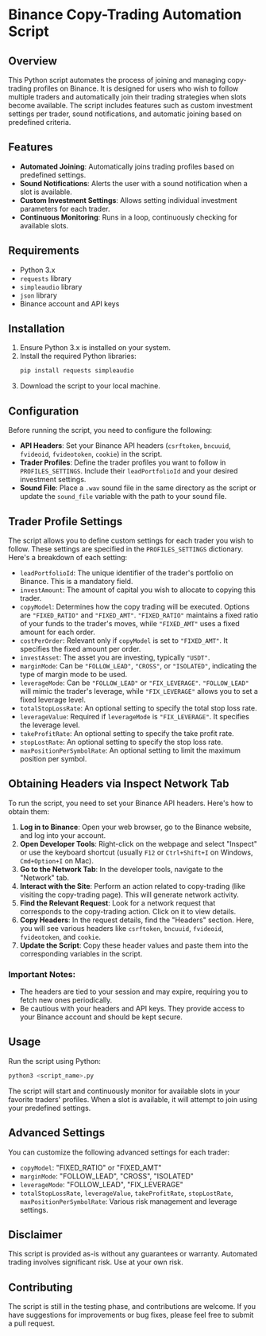 # Binance Copy-Trading Automation Script

## Overview
This Python script automates the process of joining and managing copy-trading profiles on Binance. It is designed for users who wish to follow multiple traders and automatically join their trading strategies when slots become available. The script includes features such as custom investment settings per trader, sound notifications, and automatic joining based on predefined criteria.

## Features
- **Automated Joining**: Automatically joins trading profiles based on predefined settings.
- **Sound Notifications**: Alerts the user with a sound notification when a slot is available.
- **Custom Investment Settings**: Allows setting individual investment parameters for each trader.
- **Continuous Monitoring**: Runs in a loop, continuously checking for available slots.

## Requirements
- Python 3.x
- `requests` library
- `simpleaudio` library
- `json` library
- Binance account and API keys

## Installation
1. Ensure Python 3.x is installed on your system.
2. Install the required Python libraries:
   ```bash
   pip install requests simpleaudio
   ```
3. Download the script to your local machine.

## Configuration
Before running the script, you need to configure the following:

- **API Headers**: Set your Binance API headers (`csrftoken`, `bncuuid`, `fvideoid`, `fvideotoken`, `cookie`) in the script.
- **Trader Profiles**: Define the trader profiles you want to follow in `PROFILES_SETTINGS`. Include their `leadPortfolioId` and your desired investment settings.
- **Sound File**: Place a `.wav` sound file in the same directory as the script or update the `sound_file` variable with the path to your sound file.

## Trader Profile Settings
The script allows you to define custom settings for each trader you wish to follow. These settings are specified in the `PROFILES_SETTINGS` dictionary. Here's a breakdown of each setting:
- `leadPortfolioId`: The unique identifier of the trader's portfolio on Binance. This is a mandatory field.
- `investAmount`: The amount of capital you wish to allocate to copying this trader.
- `copyModel`: Determines how the copy trading will be executed. Options are `"FIXED_RATIO"` and `"FIXED_AMT"`. `"FIXED_RATIO"` maintains a fixed ratio of your funds to the trader's moves, while `"FIXED_AMT"` uses a fixed amount for each order.
- `costPerOrder`: Relevant only if `copyModel` is set to `"FIXED_AMT"`. It specifies the fixed amount per order.
- `investAsset`: The asset you are investing, typically `"USDT"`.
- `marginMode`: Can be `"FOLLOW_LEAD"`, `"CROSS"`, or `"ISOLATED"`, indicating the type of margin mode to be used.
- `leverageMode`: Can be `"FOLLOW_LEAD"` or `"FIX_LEVERAGE"`. `"FOLLOW_LEAD"` will mimic the trader's leverage, while `"FIX_LEVERAGE"` allows you to set a fixed leverage level.
- `totalStopLossRate`: An optional setting to specify the total stop loss rate.
- `leverageValue`: Required if `leverageMode` is `"FIX_LEVERAGE"`. It specifies the leverage level.
- `takeProfitRate`: An optional setting to specify the take profit rate.
- `stopLostRate`: An optional setting to specify the stop loss rate.
- `maxPositionPerSymbolRate`: An optional setting to limit the maximum position per symbol.

## Obtaining Headers via Inspect Network Tab
To run the script, you need to set your Binance API headers. Here's how to obtain them:
1. **Log in to Binance**: Open your web browser, go to the Binance website, and log into your account.
2. **Open Developer Tools**: Right-click on the webpage and select "Inspect" or use the keyboard shortcut (usually `F12` or `Ctrl+Shift+I` on Windows, `Cmd+Option+I` on Mac).
3. **Go to the Network Tab**: In the developer tools, navigate to the "Network" tab.
4. **Interact with the Site**: Perform an action related to copy-trading (like visiting the copy-trading page). This will generate network activity.
5. **Find the Relevant Request**: Look for a network request that corresponds to the copy-trading action. Click on it to view details.
6. **Copy Headers**: In the request details, find the "Headers" section. Here, you will see various headers like `csrftoken`, `bncuuid`, `fvideoid`, `fvideotoken`, and `cookie`.
7. **Update the Script**: Copy these header values and paste them into the corresponding variables in the script.

### Important Notes:
- The headers are tied to your session and may expire, requiring you to fetch new ones periodically.
- Be cautious with your headers and API keys. They provide access to your Binance account and should be kept secure.

## Usage
Run the script using Python:
```bash
python3 <script_name>.py
```
The script will start and continuously monitor for available slots in your favorite traders' profiles. When a slot is available, it will attempt to join using your predefined settings.

## Advanced Settings
You can customize the following advanced settings for each trader:
- `copyModel`: "FIXED_RATIO" or "FIXED_AMT"
- `marginMode`: "FOLLOW_LEAD", "CROSS", "ISOLATED"
- `leverageMode`: "FOLLOW_LEAD", "FIX_LEVERAGE"
- `totalStopLossRate`, `leverageValue`, `takeProfitRate`, `stopLostRate`, `maxPositionPerSymbolRate`: Various risk management and leverage settings.

## Disclaimer
This script is provided as-is without any guarantees or warranty. Automated trading involves significant risk. Use at your own risk.

## Contributing
The script is still in the testing phase, and contributions are welcome. If you have suggestions for improvements or bug fixes, please feel free to submit a pull request.